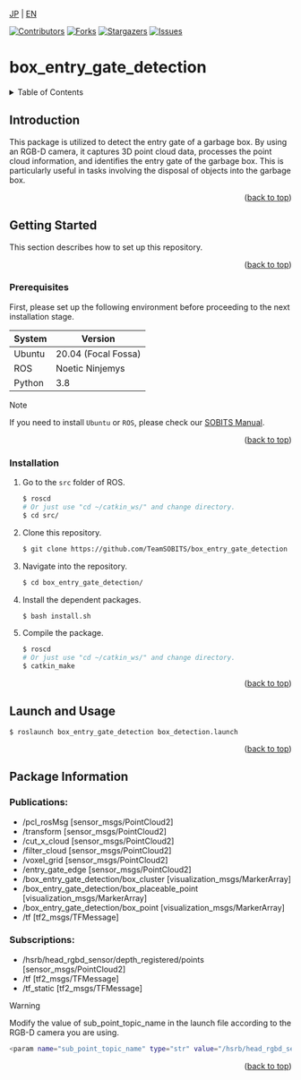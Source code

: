 <a name="readme-top"></a>

[JP](README.md) | [EN](README_en.md)

[![Contributors][contributors-shield]][contributors-url]
[![Forks][forks-shield]][forks-url]
[![Stargazers][stars-shield]][stars-url]
[![Issues][issues-shield]][issues-url]
<!-- [![MIT License][license-shield]][license-url] -->

# box_entry_gate_detection

<!-- TABLE OF CONTENTS -->
<details>
  <summary>Table of Contents</summary>
  <ol>
    <li>
      <a href="#introduction">Introduction</a>
    </li>
    <li>
      <a href="#getting-started">Getting Started</a>
      <ul>
        <li><a href="#prerequisites">Prerequisites</a></li>
        <li><a href="#installation">Installation</a></li>
      </ul>
    </li>
    <li><a href="#launch-and-usage">Launch and Usage</a></li>
    <!-- <li><a href="#contributing">Contributing</a></li> -->
    <!-- <li><a href="#license">License</a></li> -->
  </ol>
</details>

## Introduction
This package is utilized to detect the entry gate of a garbage box. By using an RGB-D camera, it captures 3D point cloud data, processes the point cloud information, and identifies the entry gate of the garbage box. This is particularly useful in tasks involving the disposal of objects into the garbage box.

<p align="right">(<a href="#readme-top">back to top</a>)</p>

## Getting Started

This section describes how to set up this repository.

<p align="right">(<a href="#readme-top">back to top</a>)</p>

### Prerequisites

First, please set up the following environment before proceeding to the next installation stage.

| System  | Version |
| ------------- | ------------- |
| Ubuntu | 20.04 (Focal Fossa) |
| ROS | Noetic Ninjemys |
| Python | 3.8 |

> [!NOTE]
> If you need to install `Ubuntu` or `ROS`, please check our [SOBITS Manual](https://github.com/TeamSOBITS/sobits_manual#%E9%96%8B%E7%99%BA%E7%92%B0%E5%A2%83%E3%81%AB%E3%81%A4%E3%81%84%E3%81%A6).

<p align="right">(<a href="#readme-top">back to top</a>)</p>


### Installation

1. Go to the `src` folder of ROS.
   ```sh
   $ roscd
   # Or just use "cd ~/catkin_ws/" and change directory.
   $ cd src/
   ```
2. Clone this repository.
   ```sh
   $ git clone https://github.com/TeamSOBITS/box_entry_gate_detection
   ```
3. Navigate into the repository.
   ```sh
   $ cd box_entry_gate_detection/
   ```
4. Install the dependent packages.
   ```sh
   $ bash install.sh
   ```
5. Compile the package.
   ```sh
   $ roscd
   # Or just use "cd ~/catkin_ws/" and change directory.
   $ catkin_make
   ```

<p align="right">(<a href="#readme-top">back to top</a>)</p>

## Launch and Usage
```
$ roslaunch box_entry_gate_detection box_detection.launch
```

<p align="right">(<a href="#readme-top">back to top</a>)</p>

## Package Information
### Publications:
* /pcl_rosMsg [sensor_msgs/PointCloud2]
* /transform [sensor_msgs/PointCloud2]
* /cut_x_cloud [sensor_msgs/PointCloud2]
* /filter_cloud [sensor_msgs/PointCloud2]
* /voxel_grid [sensor_msgs/PointCloud2]
* /entry_gate_edge [sensor_msgs/PointCloud2]
* /box_entry_gate_detection/box_cluster [visualization_msgs/MarkerArray]
* /box_entry_gate_detection/box_placeable_point [visualization_msgs/MarkerArray]
* /box_entry_gate_detection/box_point [visualization_msgs/MarkerArray]
* /tf [tf2_msgs/TFMessage]

### Subscriptions:
 * /hsrb/head_rgbd_sensor/depth_registered/points [sensor_msgs/PointCloud2]
 * /tf [tf2_msgs/TFMessage]
 * /tf_static [tf2_msgs/TFMessage]


> [!WARNING]
> Modify the value of sub_point_topic_name in the launch file according to the RGB-D camera you are using.
```bash
<param name="sub_point_topic_name" type="str" value="/hsrb/head_rgbd_sensor/depth/points"/>
```

<!-- MARKDOWN LINKS & IMAGES -->
<!-- https://www.markdownguide.org/basic-syntax/#reference-style-links -->
[contributors-shield]: https://img.shields.io/github/contributors/TeamSOBITS/box_entry_gate_detection.svg?style=for-the-badge
[contributors-url]: https://github.com/TeamSOBITS/box_entry_gate_detection/graphs/contributors
[forks-shield]: https://img.shields.io/github/forks/TeamSOBITS/box_entry_gate_detection.svg?style=for-the-badge
[forks-url]: https://github.com/TeamSOBITS/box_entry_gate_detection/network/members
[stars-shield]: https://img.shields.io/github/stars/TeamSOBITS/box_entry_gate_detection.svg?style=for-the-badge
[stars-url]: https://github.com/TeamSOBITS/box_entry_gate_detection/stargazers
[issues-shield]: https://img.shields.io/github/issues/TeamSOBITS/box_entry_gate_detection.svg?style=for-the-badge
[issues-url]: https://github.com/TeamSOBITS/box_entry_gate_detection/issues
[license-shield]: https://img.shields.io/github/license/TeamSOBITS/box_entry_gate_detection.svg?style=for-the-badge
[license-url]: LICENSE

<p align="right">(<a href="#readme-top">back to top</a>)</p>